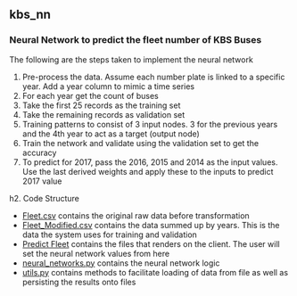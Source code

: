 ## kbs_nn

### Neural Network to predict the fleet number of KBS Buses

The following are the steps taken to implement the neural network

1. Pre-process the data. Assume each number plate is linked to a specific year. Add a year column to mimic a time series
1. For each year get the count of buses
1. Take the first 25 records as the training set
1. Take the remaining records as validation set
1. Training patterns to consist of 3 input nodes. 3 for the previous years and the 4th year to act as a target (output node)
1. Train the network and validate using the validation set to get the accuracy
1. To predict for 2017, pass the 2016, 2015 and 2014 as the input values. Use the last derived weights and apply these to the inputs to predict 2017 value

h2. Code Structure

* [Fleet.csv](data/content/fleet.csv) contains the original raw data before transformation
* [Fleet_Modified.csv](data/content/fleet_modified.csv) contains the data summed up by years. This is the data the system uses for training and validation
* [Predict Fleet](kbs_nn/kbs_nn/doctype/predict_fleet/) contains the files that renders on the client. The user will set the neural network values from here
* [neural_networks.py](kbs_nn/kbs_nn/neural_networks.py) contains the neural network logic
* [utils.py](kbs_nn/kbs_nn/utils.py) contains methods to facilitate loading of data from file as well as persisting the results onto files